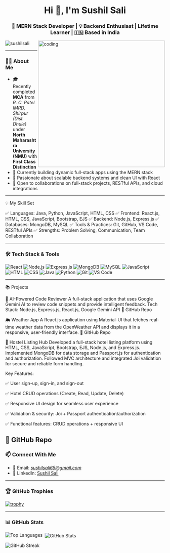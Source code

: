<h1 align="center">Hi 👋, I'm Sushil Sali</h1>
<h3 align="center">🚀 MERN Stack Developer | 💡 Backend Enthusiast | Lifetime Learner | 🇮🇳 Based in India</h3>

<img align="right" alt="coding" width="400" src="https://png.pngtree.com/background/20250128/original/pngtree-a-cartoon-boy-wearing-glasses-and-hoodie-is-coding-on-his-picture-image_16247383.jpg" />

<p align="left">
  <img src="https://komarev.com/ghpvc/?username=sushilsali&label=Profile%20views&color=0e75b6&style=flat" alt="sushilsali" />
</p>

---

### 👨‍💻 About Me

- 🎓 Recently completed **MCA** from *R. C. Patel IMRD, Shirpur (Dist. Dhule)* under **North Maharashtra University (NMU)** with **First Class Distinction**
- 🌱 Currently building dynamic full-stack apps using the MERN stack  
- 🧠 Passionate about scalable backend systems and clean UI with React  
- 💬 Open to collaborations on full-stack projects, RESTful APIs, and cloud integrations

---

💡 My Skill Set

✅ Languages: Java, Python, JavaScript, HTML, CSS
✅ Frontend: React.js, HTML, CSS, JavaScript, Bootstrap, EJS
✅ Backend: Node.js, Express.js
✅ Databases: MongoDB, MySQL
✅ Tools & Practices: Git, GitHub, VS Code, RESTful APIs
✅ Strengths: Problem Solving, Communication, Team Collaboration

---

### 🛠 Tech Stack & Tools

![React](https://img.shields.io/badge/React-%2320232a.svg?style=for-the-badge&logo=react&logoColor=%2361DAFB)
![Node.js](https://img.shields.io/badge/Node.js-339933?style=for-the-badge&logo=nodedotjs&logoColor=white)
![Express.js](https://img.shields.io/badge/Express.js-000000?style=for-the-badge&logo=express&logoColor=white)
![MongoDB](https://img.shields.io/badge/MongoDB-%2347A248.svg?style=for-the-badge&logo=mongodb&logoColor=white)
![MySQL](https://img.shields.io/badge/MySQL-%2300f.svg?style=for-the-badge&logo=mysql&logoColor=white)
![JavaScript](https://img.shields.io/badge/JavaScript-F7DF1E?style=for-the-badge&logo=javascript&logoColor=black)
![HTML](https://img.shields.io/badge/HTML-%23E34F26.svg?style=for-the-badge&logo=html5&logoColor=white)
![CSS](https://img.shields.io/badge/CSS-%231572B6.svg?style=for-the-badge&logo=css3&logoColor=white)
![Java](https://img.shields.io/badge/Java-%23007396.svg?style=for-the-badge&logo=java&logoColor=white)
![Python](https://img.shields.io/badge/Python-%233776AB.svg?style=for-the-badge&logo=python&logoColor=white)
![Git](https://img.shields.io/badge/Git-%23F05033.svg?style=for-the-badge&logo=git&logoColor=white)
![VS Code](https://img.shields.io/badge/VSCode-%23007ACC.svg?style=for-the-badge&logo=visual-studio-code&logoColor=white)

---
📚 Projects

🧠 AI-Powered Code Reviewer
A full-stack application that uses Google Gemini AI to review code snippets and provide intelligent feedback.
Tech Stack: Node.js, Express.js, React.js, Google Gemini API
🔗 GitHub Repo

🌦 Weather App
A React.js application using Material-UI that fetches real-time weather data from the OpenWeather API and displays it in a responsive, user-friendly interface.
🔗 GitHub Repo

🏨 Hostel Listing Hub
Developed a full-stack hotel listing platform using HTML, CSS, JavaScript, Bootstrap, EJS, Node.js, and Express.js. Implemented MongoDB for data storage and Passport.js for authentication and authorization. Followed MVC architecture and integrated Joi validation for secure and reliable form handling.

Key Features:

✅ User sign-up, sign-in, and sign-out

✅ Hotel CRUD operations (Create, Read, Update, Delete)

✅ Responsive UI design for seamless user experience

✅ Validation & security: Joi + Passport authentication/authorization

✅ Functional features: CRUD operations + responsive UI

🔗 GitHub Repo
---

### 📫 Connect With Me

- 📧 Email: *sushilsali65@gmail.com*  
- 💼 LinkedIn: [Sushil Sali](https://www.linkedin.com/in/sushil-sali-23a939260)  

---

### 🏆 GitHub Trophies

[![trophy](https://github-profile-trophy.vercel.app/?username=sushilsali&theme=radical)](https://github.com/ryo-ma/github-profile-trophy)

---

### 📊 GitHub Stats

<p><img align="left" src="https://github-readme-stats.vercel.app/api/top-langs?username=sushilsali&show_icons=true&locale=en&layout=compact" alt="Top Languages" /></p>

<p>&nbsp;<img align="center" src="https://github-readme-stats.vercel.app/api?username=sushilsali&show_icons=true&locale=en" alt="GitHub Stats" /></p>

<p><img align="center" src="https://github-readme-streak-stats.herokuapp.com/?user=sushilsali&" alt="GitHub Streak" /></p>
